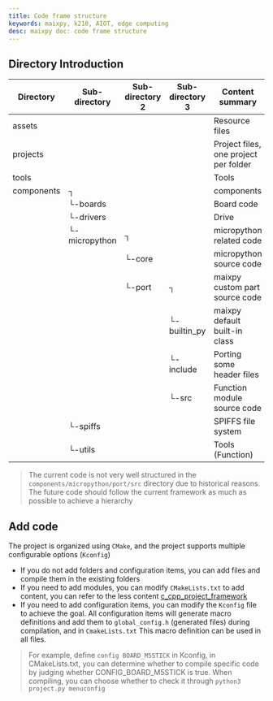 ```yaml
---
title: Code frame structure
keywords: maixpy, k210, AIOT, edge computing
desc: maixpy ​​doc: code frame structure
---
```





## Directory Introduction

| Directory | Sub-directory | Sub-directory 2 | Sub-directory 3 | Content summary |
| --- | --- | --- | --- | --- |
| assets | | | | Resource files |
| projects | | | | Project files, one project per folder |
| tools | | | | Tools |
| components|┐ | | | components |
| | └-boards | | | Board code |
| | └-drivers | | | Drive |
| | └-micropython |┐ | | micropython related code |
| | |└-core | | micropython source code |
| | |└-port|┐ | maixpy ​​custom part source code |
| | | |└-builtin_py | maixpy ​​default built-in class |
| | | |└-include | Porting some header files |
| | | |└-src | Function module source code |
| | └-spiffs | | | SPIFFS file system |
| | └-utils | | | Tools (Function) |


> The current code is not very well structured in the `components/micropython/port/src` directory due to historical reasons. The future code should follow the current framework as much as possible to achieve a hierarchy


## Add code

The project is organized using `CMake`, and the project supports multiple configurable options (`Kconfig`)

* If you do not add folders and configuration items, you can add files and compile them in the existing folders
* If you need to add modules, you can modify `CMakeLists.txt` to add content, you can refer to the less content [c_cpp_project_framework](https://github.com/Neutree/c_cpp_project_framework)
* If you need to add configuration items, you can modify the `Kconfig` file to achieve the goal. All configuration items will generate macro definitions and add them to `global_config.h` (generated files) during compilation, and in `CmakeLists.txt` This macro definition can be used in all files.
> For example, define `config BOARD_M5STICK` in Kconfig, in CMakeLists.txt, you can determine whether to compile specific code by judging whether CONFIG_BOARD_M5STICK is true. When compiling, you can choose whether to check it through `python3 project.py menuconfig`
